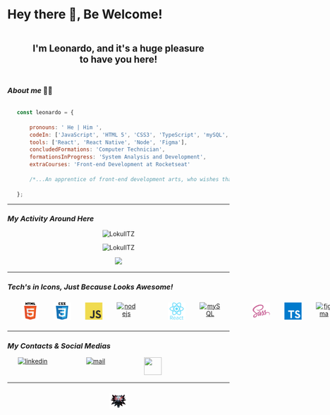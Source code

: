 <h1> Hey there 👋, Be Welcome! </h1>
<h2 style="margin: 3rem; " align="center">I'm Leonardo, and it's a <strong>huge pleasure</strong> to have you here!</h2>
<h3 style="font-style: italic; font-weight: bold; display:inline;"> About me </h3> <h3 style="display:inline"> 🙋‍♂️ </h3> 

<div style="margin-top: 0.5rem;">

 ```javascript

    const leonardo = {

        pronouns: ' He | Him ',
        codeIn: ['JavaScript', 'HTML 5', 'CSS3', 'TypeScript', 'mySQL', 'Java'],
        tools: ['React', 'React Native', 'Node', 'Figma'],
        concludedFormations: 'Computer Technician',
        formationsInProgress: 'System Analysis and Development',
        extraCourses: 'Front-end Development at Rocketseat'

        /*...An apprentice of front-end development arts, who wishes that their codes be capable of helping the development environment grows even more...*/

    };

```
</div>
<hr/>
<h3 style="font-style: italic; font-weight: bold; margin-bottom: 1rem"> My Activity Around Here </h3>

<p align="center">
    <img src="https://github-profile-trophy.vercel.app/?username=LokullTZ&theme=monokai&margin-w=8-ma&title=Commits,Followers,Repositories,Stars&row=2&column=4&count_private=true" alt="LokullTZ" width="600"/>
</p>

<p align="center">
    <img src="https://github-readme-streak-stats.herokuapp.com/?user=LokullTZ&theme=monokai&count_private=true" alt="LokullTZ" width="600" />
</p>


<p align="center"> 
    <a href="https://github.com/Thalys-T"> 
        <img src="https://github-readme-stats.vercel.app/api?username=LokullTZ&show_icons&layout=compact&theme=monokai&include_all_commits=true&count_private=true" width="600"/>
        <!--<img height="180em" src="https://github-readme-stats.vercel.app/api/top-langs/?username=LokullTZ&layout=compact&langs_count=16&layout=compact&theme=monokai&count_private=true"/>-->
    </a>
</p>

<hr>

<h3 style="font-style: italic; font-weight: bold;"> Tech's in Icons, Just Because Looks Awesome!  </h3>
<p style="display: flex; gap: 1.5rem; padding: 0.5rem;" align="center">
    <a href="https://www.w3.org/html/" target="_blank" rel="noopener">
        <img src="https://raw.githubusercontent.com/devicons/devicon/master/icons/html5/html5-original-wordmark.svg" alt="html5" width="40" height="40"  style="margin: 0 1.5rem 0"/> 
    </a>
    <a href="https://www.w3schools.com/css/" target="_blank" rel="noopener">
        <img src="https://raw.githubusercontent.com/devicons/devicon/master/icons/css3/css3-original-wordmark.svg" alt="css3" width="40" height="40" style="margin: 0 1.5rem 0"/>
    </a>
    <a href="https://developer.mozilla.org/en-US/docs/Web/JavaScript" target="_blank" rel="noopener">
        <img src="https://raw.githubusercontent.com/devicons/devicon/master/icons/javascript/javascript-original.svg" alt="javascript" width="40" height="40" style="margin: 0 1.5rem 0"/> 
    </a>
    <a href="https://nodejs.org" target="_blank" rel="noopener">
        <img src="https://cdn.worldvectorlogo.com/logos/nodejs-icon.svg" alt="nodejs" width="40" height="40" style="margin: 0 1.5rem 0"/>
    </a>
    <a href="https://reactjs.org/" target="_blank" rel="noopener">
        <img src="https://raw.githubusercontent.com/devicons/devicon/master/icons/react/react-original-wordmark.svg" alt="react" width="40" height="40" style="margin: 0 1.5rem 0"/>
    </a>
    <a href="https://www.mysql.com/" target="_blank" rel="noopener">
        <img src="https://www.vectorlogo.zone/logos/mysql/mysql-official.svg" alt="mySQL" width="70" height="40" style="margin: 0 1.5rem 0"/>
    </a>
    <a href="https://sass-lang.com" target="_blank" rel="noopener">
        <img src="https://raw.githubusercontent.com/devicons/devicon/master/icons/sass/sass-original.svg" alt="sass" width="40" height="40" style="margin: 0 1.5rem 0"/> 
    </a>
    <a href="https://www.typescriptlang.org/" target="_blank" rel="noopener">
        <img src="https://raw.githubusercontent.com/devicons/devicon/master/icons/typescript/typescript-original.svg" alt="typescript" width="40" height="40" style="margin: 0 1.5rem 0"/>
    </a>
    <a href="https://www.figma.com/" target="_blank" rel="noopener">
        <img src="https://www.vectorlogo.zone/logos/figma/figma-icon.svg" alt="figma" width="40" height="40" style="margin: 0 1.5rem 0"/> 
    </a>
    <a href="https://git-scm.com/" target="_blank" rel="noopener">
        <img src="https://www.vectorlogo.zone/logos/git-scm/git-scm-icon.svg" alt="git" width="40" height="40" style="margin: 0 1.5rem 0"/> 
    </a>

</p>

<hr>

<h3 style="font-style: italic; font-weight: bold"> My Contacts & Social Medias </h3>

<p style="margin-top: 1rem 0 1rem; display: flex; gap: 2.5rem;" align="center">
    <a href="https://www.linkedin.com/in/leonardo-ribeiro-de-oliveira-41b00b116/" target="_blank">
        <img src="https://raw.githubusercontent.com/gauravghongde/social-icons/9d939e1c5b7ea4a24ac39c3e4631970c0aa1b920/SVG/Color/LinkedIN.svg" width="40" height="40" alt="linkedin" style="margin: 0 1.5rem 0"/>
    </a>
    <a href="mailto:leonardoriboliveira@gmail.com" target="_blank">
        <img src="https://raw.githubusercontent.com/gauravghongde/social-icons/9d939e1c5b7ea4a24ac39c3e4631970c0aa1b920/SVG/Color/Gmail.svg" width="40" height="40" alt="mail" style="margin: 0 1.5rem 0"/>
    </a>
    <a href="https://www.instagram.com/leonariboliveira/" target="_blank">
        <img src="https://raw.githubusercontent.com/gauravghongde/social-icons/9d939e1c5b7ea4a24ac39c3e4631970c0aa1b920/SVG/Color/Instagram.svg" width="40" height="40" style="margin: 0 1.5rem 0"/>
    </a>
</p>

<hr>

<p align="center" style="margin: 1.5rem">
    <a href="https://steamcommunity.com/profiles/76561198201524799/">
        <img src="./wolf.png">
    </a>
</p>






<!---
LokullTZ/LokullTZ is a ✨ special ✨ repository because its `README.md` (this file) appears on your GitHub profile.
You can click the Preview link to take a look at your changes.
--->


